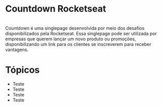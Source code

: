 # Countdown Rocketseat
</hr>
</br>
Countdown é uma singlepage desenvolvida por meio dos desafios disponibilizados pela Rocketseat. Essa singlepage pode ser utilizada por empresas que querem lançar um novo produto ou promoções,  disponibilizando um link para os clientes se inscreverem para receber vantagens.
</hr>

# Tópicos

<ul>
<li> <a>Teste </a></li>
<li> <a>Teste </a></li>
<li> <a>Teste </a></li>
<li> <a>Teste </a></li>
</ul>


